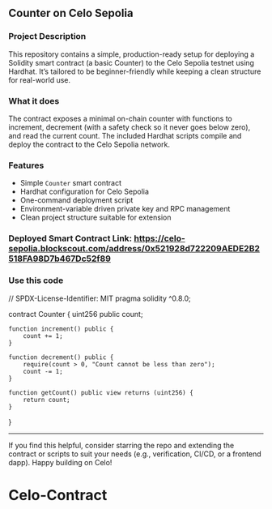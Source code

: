 ## Counter on Celo Sepolia

### Project Description
This repository contains a simple, production-ready setup for deploying a Solidity smart contract (a basic Counter) to the Celo Sepolia testnet using Hardhat. It’s tailored to be beginner-friendly while keeping a clean structure for real-world use.

### What it does
The contract exposes a minimal on-chain counter with functions to increment, decrement (with a safety check so it never goes below zero), and read the current count. The included Hardhat scripts compile and deploy the contract to the Celo Sepolia network.

### Features
- Simple `Counter` smart contract
- Hardhat configuration for Celo Sepolia
- One-command deployment script
- Environment-variable driven private key and RPC management
- Clean project structure suitable for extension

### Deployed Smart Contract Link: https://celo-sepolia.blockscout.com/address/0x521928d722209AEDE2B2518FA98D7b467Dc52f89

### Use this code
// SPDX-License-Identifier: MIT
pragma solidity ^0.8.0;

contract Counter {
    uint256 public count;

    function increment() public {
        count += 1;
    }

    function decrement() public {
        require(count > 0, "Count cannot be less than zero");
        count -= 1;
    }

    function getCount() public view returns (uint256) {
        return count;
    }
}

---

If you find this helpful, consider starring the repo and extending the contract or scripts to suit your needs (e.g., verification, CI/CD, or a frontend dapp). Happy building on Celo!


# Celo-Contract
